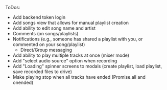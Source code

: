 ToDos:

- Add backend token login
- Add songs view that allows for manual playlist creation
- Add ability to edit song name and artist
- Comments (on songs/playlists)
- Notifications (e.g., someone has shared a playlist with you, or commented on your song/playlist)
    - Direct/Group messaging
- Add ability to play multiple tracks at once (mixer mode)
- Add "select audio source" option when recording
- Add "Loading" spinner screens to modals (create playlist, load playlist, save recorded files to drive)
- Make playing stop when all tracks have ended (Promise.all and onended)